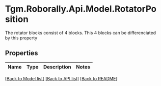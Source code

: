 # Tgm.Roborally.Api.Model.RotatorPosition
The rotator blocks consist of 4 blocks. This 4 blocks can be differenciated by this property
## Properties

Name | Type | Description | Notes
------------ | ------------- | ------------- | -------------

[[Back to Model list]](../README.md#documentation-for-models) [[Back to API list]](../README.md#documentation-for-api-endpoints) [[Back to README]](../README.md)


